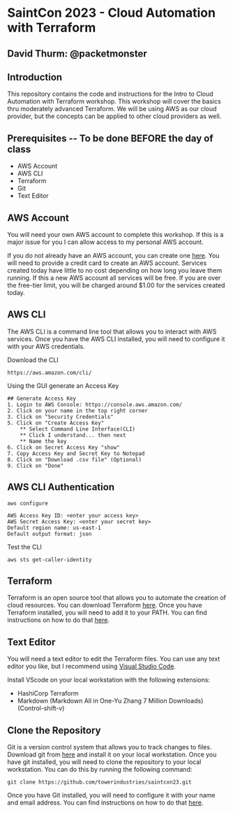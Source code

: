 # SaintCon 2023 - Cloud Automation with Terraform
## David Thurm: @packetmonster
## Introduction
This repository contains the code and instructions for the Intro to Cloud Automation with Terraform workshop.  This workshop will cover the basics thru moderately advanced Terraform.  We will be using AWS as our cloud provider, but the concepts can be applied to other cloud providers as well.

## Prerequisites -- To be done **BEFORE** the day of class
* AWS Account
* AWS CLI
* Terraform
* Git
* Text Editor

## AWS Account
You will need your own AWS account to complete this workshop.  If this is a major issue for you I can allow access to my personal AWS account.  

If you do not already have an AWS account, you can create one [here](https://aws.amazon.com/premiumsupport/knowledge-center/create-and-activate-aws-account/).  You will need to provide a credit card to create an AWS account.  Services created today have little to no cost depending on how long you leave them running.  If this a new AWS account all services will be free.  If you are over the free-tier limit, you will be charged around $1.00 for the services created today.

## AWS CLI
The AWS CLI is a command line tool that allows you to interact with AWS services.  Once you have the AWS CLI installed, you will need to configure it with your AWS credentials.

Download the CLI
```
https://aws.amazon.com/cli/
```

Using the GUI generate an Access Key
```
## Generate Access Key
1. Login to AWS Console: https://console.aws.amazon.com/
2. Click on your name in the top right corner
3. Click on "Security Credentials"
5. Click on "Create Access Key"
    ** Select Command Line Interface(CLI)
    ** Click I understand... then next
    ** Name the key
6. Click on Secret Access Key "show"
7. Copy Access Key and Secret Key to Notepad
8. Click on "Download .csv file" (Optional)
9. Click on "Done"
```
## AWS CLI Authentication

```
aws configure
```
```
AWS Access Key ID: <enter your access key>
AWS Secret Access Key: <enter your secret key>
Default region name: us-east-1
Default output format: json
```
Test the CLI
```
aws sts get-caller-identity
```
## Terraform
Terraform is an open source tool that allows you to automate the creation of cloud resources.  You can download Terraform [here](https://www.terraform.io/downloads.html).  Once you have Terraform installed, you will need to add it to your PATH.  You can find instructions on how to do that [here](https://stackoverflow.com/questions/14637979/how-to-permanently-set-path-on-linux-unix).

## Text Editor
You will need a text editor to edit the Terraform files.  You can use any text editor you like, but I recommend using [Visual Studio Code](https://code.visualstudio.com/).

Install VScode on your local workstation with the following extensions:
* HashiCorp Terraform
* Markdown (Markdown All in One-Yu Zhang 7 Million Downloads)(Control-shift-v)
  
## Clone the Repository
Git is a version control system that allows you to track changes to files.  Download git from [here](https://git-scm.com/downloads) and install it on your local workstation.  Once you have git installed, you will need to clone the repository to your local workstation.  You can do this by running the following command:
```
git clone https://github.com/towerindustries/saintcon23.git
```
Once you have Git installed, you will need to configure it with your name and email address.  You can find instructions on how to do that [here](https://git-scm.com/book/en/v2/Getting-Started-First-Time-Git-Setup).


